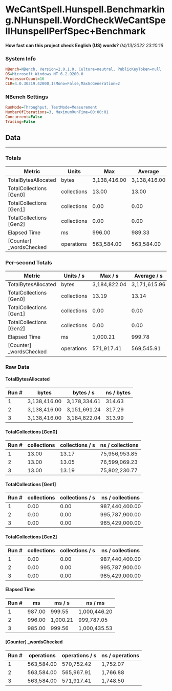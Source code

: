 ﻿# WeCantSpell.Hunspell.Benchmarking.NHunspell.WordCheckWeCantSpellHunspellPerfSpec+Benchmark
__How fast can this project check English (US) words?__
_04/13/2022 23:10:16_
### System Info
```ini
NBench=NBench, Version=2.0.1.0, Culture=neutral, PublicKeyToken=null
OS=Microsoft Windows NT 6.2.9200.0
ProcessorCount=16
CLR=4.0.30319.42000,IsMono=False,MaxGcGeneration=2
```

### NBench Settings
```ini
RunMode=Throughput, TestMode=Measurement
NumberOfIterations=3, MaximumRunTime=00:00:01
Concurrent=False
Tracing=False
```

## Data
-------------------

### Totals
|          Metric |           Units |             Max |         Average |             Min |          StdDev |
|---------------- |---------------- |---------------- |---------------- |---------------- |---------------- |
|TotalBytesAllocated |           bytes |    3,138,416.00 |    3,138,416.00 |    3,138,416.00 |            0.00 |
|TotalCollections [Gen0] |     collections |           13.00 |           13.00 |           13.00 |            0.00 |
|TotalCollections [Gen1] |     collections |            0.00 |            0.00 |            0.00 |            0.00 |
|TotalCollections [Gen2] |     collections |            0.00 |            0.00 |            0.00 |            0.00 |
|    Elapsed Time |              ms |          996.00 |          989.33 |          985.00 |            5.86 |
|[Counter] _wordsChecked |      operations |      563,584.00 |      563,584.00 |      563,584.00 |            0.00 |

### Per-second Totals
|          Metric |       Units / s |         Max / s |     Average / s |         Min / s |      StdDev / s |
|---------------- |---------------- |---------------- |---------------- |---------------- |---------------- |
|TotalBytesAllocated |           bytes |    3,184,822.04 |    3,171,615.96 |    3,151,691.24 |       17,557.55 |
|TotalCollections [Gen0] |     collections |           13.19 |           13.14 |           13.05 |            0.07 |
|TotalCollections [Gen1] |     collections |            0.00 |            0.00 |            0.00 |            0.00 |
|TotalCollections [Gen2] |     collections |            0.00 |            0.00 |            0.00 |            0.00 |
|    Elapsed Time |              ms |        1,000.21 |          999.78 |          999.55 |            0.38 |
|[Counter] _wordsChecked |      operations |      571,917.41 |      569,545.91 |      565,967.91 |        3,152.91 |

### Raw Data
#### TotalBytesAllocated
|           Run # |           bytes |       bytes / s |      ns / bytes |
|---------------- |---------------- |---------------- |---------------- |
|               1 |    3,138,416.00 |    3,178,334.61 |          314.63 |
|               2 |    3,138,416.00 |    3,151,691.24 |          317.29 |
|               3 |    3,138,416.00 |    3,184,822.04 |          313.99 |

#### TotalCollections [Gen0]
|           Run # |     collections | collections / s |ns / collections |
|---------------- |---------------- |---------------- |---------------- |
|               1 |           13.00 |           13.17 |   75,956,953.85 |
|               2 |           13.00 |           13.05 |   76,599,069.23 |
|               3 |           13.00 |           13.19 |   75,802,230.77 |

#### TotalCollections [Gen1]
|           Run # |     collections | collections / s |ns / collections |
|---------------- |---------------- |---------------- |---------------- |
|               1 |            0.00 |            0.00 |  987,440,400.00 |
|               2 |            0.00 |            0.00 |  995,787,900.00 |
|               3 |            0.00 |            0.00 |  985,429,000.00 |

#### TotalCollections [Gen2]
|           Run # |     collections | collections / s |ns / collections |
|---------------- |---------------- |---------------- |---------------- |
|               1 |            0.00 |            0.00 |  987,440,400.00 |
|               2 |            0.00 |            0.00 |  995,787,900.00 |
|               3 |            0.00 |            0.00 |  985,429,000.00 |

#### Elapsed Time
|           Run # |              ms |          ms / s |         ns / ms |
|---------------- |---------------- |---------------- |---------------- |
|               1 |          987.00 |          999.55 |    1,000,446.20 |
|               2 |          996.00 |        1,000.21 |      999,787.05 |
|               3 |          985.00 |          999.56 |    1,000,435.53 |

#### [Counter] _wordsChecked
|           Run # |      operations |  operations / s | ns / operations |
|---------------- |---------------- |---------------- |---------------- |
|               1 |      563,584.00 |      570,752.42 |        1,752.07 |
|               2 |      563,584.00 |      565,967.91 |        1,766.88 |
|               3 |      563,584.00 |      571,917.41 |        1,748.50 |


